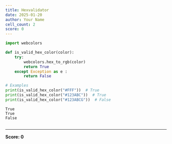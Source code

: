 ```yaml
---
title: Hexvalidator
date: 2025-01-20
author: Your Name
cell_count: 2
score: 0
---
```


```python
import webcolors

def is_valid_hex_color(color):
    try:
        webcolors.hex_to_rgb(color)
        return True
    except Exception as e :
        return False

# Examples
print(is_valid_hex_color("#FFF"))  # True
print(is_valid_hex_color("#123ABC"))  # True
print(is_valid_hex_color("#123ABCG"))  # False
```

    True
    True
    False



```python

```


---
**Score: 0**
